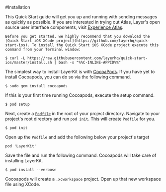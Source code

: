 #Installation

This Quick Start guide will get you up and running with sending messages as quickly as possible. If you are interested in trying out Atlas, Layer's open source user interface components, visit [Experience Atlas](/signup/atlas).

```emphasis
Before you get started, we highly recommend that you download the [Quick Start iOS XCode project](https://github.com/layerhq/quick-start-ios). To install the Quick Start iOS XCode project execute this command from your Terminal window:
```
```console
$ curl -L https://raw.githubusercontent.com/layerhq/quick-start-ios/master/install.sh | bash -s "%%C-INLINE-APPID%%"
```

The simplest way to install LayerKit is with [CocoaPods](http://cocoapods.org). If you have yet to install Cocoapods, you can do so via the following command.

```console
$ sudo gem install cocoapods
```

If this is your first time running Cocoapods, execute the setup command.

```console
$ pod setup
```

Next, create a [`Podfile`](http://guides.cocoapods.org/syntax/podfile.html) in the root of your project directory. Navigate to your project's root directory and run `pod init`. This will create `Podfile` for you.

```console
$ pod init
```

Open up the `Podfile` and add the following below your project's target

```
pod 'LayerKit'
```

Save the file and run the following command. Cocoapods will take care of installing LayerKit.

```console
$ pod install --verbose
```

Cocoapods will create a `.xcworkspace` project. Open up that new workspace file using XCode.
